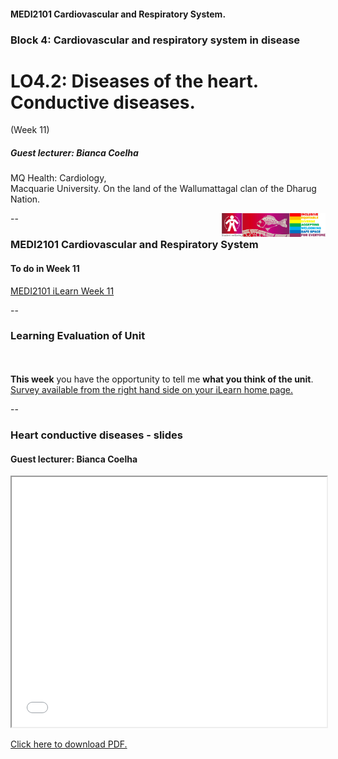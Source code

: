 <!-- .slide: data-auto-animate-restart id="MEDI2101Wk11_1"-->
#### MEDI2101 Cardiovascular and Respiratory System.
### Block 4: Cardiovascular and respiratory system in disease
# LO4.2: Diseases of the heart. Conductive diseases.
(Week 11)
##### Guest lecturer: Bianca Coelha

MQ Health: Cardiology, <br>Macquarie University. On the land of the Wallumattagal clan of the Dharug Nation.

<a href="https://students.mq.edu.au/support"><img src="images/mq_support.png" alt="Student wellbeing logo. Wallumattagal peoples at Macquarie. LGBTQI+ Safe Space for Everyone" align="right" width=33%></a>

--
### MEDI2101 Cardiovascular and Respiratory System
#### To do in Week 11

<a href="https://ilearn.mq.edu.au/course/view.php?id=64513#section-18"> MEDI2101 iLearn Week 11</a>

--
### Learning Evaluation of Unit
####
<p>&nbsp;</p>
<p class="citation"><b>This week</b> you have the opportunity to tell me <b>what you think of the unit</b>.<br><a href="https://ilearn.mq.edu.au/course/view.php?id=64513">Survey available from the right hand side on your iLearn home page.</a></p>

<!-- <p>Wait until next week</b> to tell me <b>what you think of me</b> (a second survey will be made available next week).</p> -->

--
### Heart conductive diseases - slides
#### Guest lecturer: Bianca Coelha

<!-- Slides will be made available on the day of, or following the guest lecture. -->

<iframe src="../MEDI2101%20Wk%2011_1%20conduction%20diseases.pdf#toolbar=1" width="100%" height="400px">
    </iframe>

<p class="citation"><a href="../MEDI2101%20Wk%2011_1%20conduction%20diseases.pdf">Click here to download PDF.</a></p>


